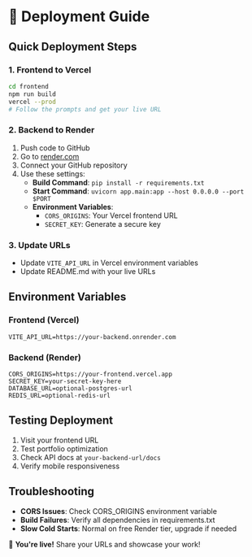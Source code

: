 # 🚀 Deployment Guide

## Quick Deployment Steps

### 1. Frontend to Vercel
```bash
cd frontend
npm run build
vercel --prod
# Follow the prompts and get your live URL
```

### 2. Backend to Render
1. Push code to GitHub
2. Go to [render.com](https://render.com)
3. Connect your GitHub repository
4. Use these settings:
   - **Build Command**: `pip install -r requirements.txt`
   - **Start Command**: `uvicorn app.main:app --host 0.0.0.0 --port $PORT`
   - **Environment Variables**:
     - `CORS_ORIGINS`: Your Vercel frontend URL
     - `SECRET_KEY`: Generate a secure key

### 3. Update URLs
- Update `VITE_API_URL` in Vercel environment variables
- Update README.md with your live URLs

## Environment Variables

### Frontend (Vercel)
```
VITE_API_URL=https://your-backend.onrender.com
```

### Backend (Render)
```
CORS_ORIGINS=https://your-frontend.vercel.app
SECRET_KEY=your-secret-key-here
DATABASE_URL=optional-postgres-url
REDIS_URL=optional-redis-url
```

## Testing Deployment
1. Visit your frontend URL
2. Test portfolio optimization
3. Check API docs at `your-backend-url/docs`
4. Verify mobile responsiveness

## Troubleshooting
- **CORS Issues**: Check CORS_ORIGINS environment variable
- **Build Failures**: Verify all dependencies in requirements.txt
- **Slow Cold Starts**: Normal on free Render tier, upgrade if needed

🎉 **You're live!** Share your URLs and showcase your work!